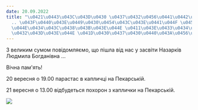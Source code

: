 ```yaml
---
date: 20.09.2022
title: "\u0421\u0443\u043C\u043D\u0430 \u0437\u0432\u0456\u0441\u0442\u043A\u0430\
  .. \u043F\u0440\u043E\u0449\u0430\u0454\u043C\u043E\u0441\u044F \u0456\u0437 \u041B\
  \u044E\u0434\u043C\u0438\u043B\u043E\u044E \u0411\u043E\u0433\u0434\u0430\u043D\u0456\
  \u0432\u043D\u043E\u044E \u041D\u0430\u0437\u0430\u0440\u043A\u0456\u0432"
---
```

З великим сумом повідомляємо, що пішла від нас у засвіти Назарків Людмила Богданівна ...

Вічна пам'ять!

20 вересня о 19.00 парастас в капличці на Пекарській.

21 вересня о 13.00 відбудеться похорон з каплички на Пекарській.

![](/files/сумна-звістка-прощає-людмила-богд.jpg)